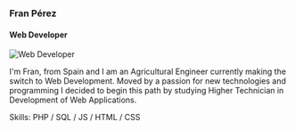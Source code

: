 ### Fran Pérez
#### Web Developer
![Web Developer](https://arturssmirnovs.github.io/github-profile-readme-generator/images/banner.png)

I'm Fran, from Spain and I am an Agricultural Engineer currently making the switch to Web Development. Moved by a passion for new technologies and programming I decided to begin this path by studying Higher Technician in Development of Web Applications.

Skills: PHP / SQL / JS / HTML / CSS


